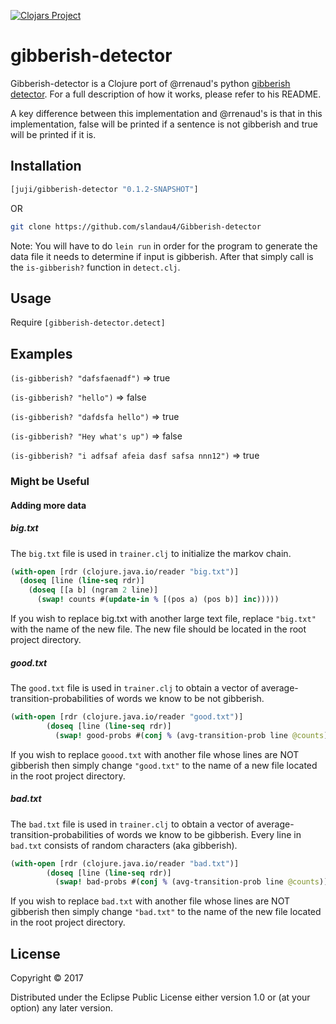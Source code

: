 [![Clojars Project](https://img.shields.io/clojars/v/juji/gibberish-detector.svg)](https://clojars.org/juji/gibberish-detector)


# gibberish-detector

Gibberish-detector is a Clojure port of @rrenaud's python [gibberish detector](https://github.com/rrenaud/Gibberish-Detector).
For a full description of how it works, please refer to his README.

A key difference between this implementation and @rrenaud's is that in this implementation, false will be printed if a sentence is not gibberish and true will be printed if it is.

## Installation

```clojure 
[juji/gibberish-detector "0.1.2-SNAPSHOT"]
```

OR

```bash
git clone https://github.com/slandau4/Gibberish-detector
```
Note: You will have to do ```lein run``` in order for the program to generate the data file it needs to determine if input is gibberish.
After that simply call is the ```is-gibberish?``` function in ```detect.clj```.

## Usage

Require ```[gibberish-detector.detect]```


## Examples

```(is-gibberish? "dafsfaenadf")``` => true

```(is-gibberish? "hello")``` => false

```(is-gibberish? "dafdsfa hello")``` => true

```(is-gibberish? "Hey what's up")``` => false

```(is-gibberish? "i adfsaf afeia dasf safsa nnn12")``` => true


### Might be Useful
#### Adding more data
##### big.txt
The ```big.txt``` file is used in ```trainer.clj``` to initialize the markov chain. 
```clojure
(with-open [rdr (clojure.java.io/reader "big.txt")]
  (doseq [line (line-seq rdr)]
    (doseq [[a b] (ngram 2 line)]
      (swap! counts #(update-in % [(pos a) (pos b)] inc)))))
```
If you wish to replace big.txt with another large text file, replace ```"big.txt"``` with the name of the new file. 
The new file should be located in the root project directory.

##### good.txt
The ```good.txt``` file is used in ```trainer.clj``` to obtain a vector of average-transition-probabilities of words we know to be not gibberish.
```clojure
(with-open [rdr (clojure.java.io/reader "good.txt")]
        (doseq [line (line-seq rdr)]
          (swap! good-probs #(conj % (avg-transition-prob line @counts)))))
```
If you wish to replace ```goood.txt``` with another file whose lines are NOT gibberish then simply change ```"good.txt"``` to the name of a new file located in the root project directory.

##### bad.txt
The ```bad.txt``` file is used in ```trainer.clj``` to obtain a vector of average-transition-probabilities of words we know to be gibberish.
Every line in ```bad.txt``` consists of random characters (aka gibberish).
```clojure
(with-open [rdr (clojure.java.io/reader "bad.txt")]
        (doseq [line (line-seq rdr)]
          (swap! bad-probs #(conj % (avg-transition-prob line @counts)))))
```
If you wish to replace ```bad.txt``` with another file whose lines are NOT gibberish then simply change ```"bad.txt"``` to the name of the new file located in the root project directory.
## License

Copyright © 2017 

Distributed under the Eclipse Public License either version 1.0 or (at
your option) any later version.
